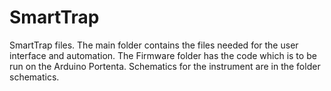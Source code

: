 # SmartTrap
SmartTrap files. The main folder contains the files needed for the user interface and automation.
The Firmware folder has the code which is to be run on the Arduino Portenta.
Schematics for the instrument are in the folder schematics.
